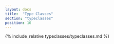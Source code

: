 ```yaml
---
layout: docs
title:  "Type Classes"
section: "typeclasses"
position: 10
---
```

{% include_relative typeclasses/typeclasses.md %}
